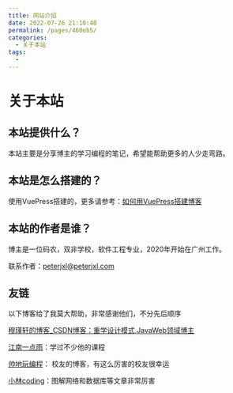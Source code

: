 ```yaml
---
title: 网站介绍
date: 2022-07-26 21:10:48
permalink: /pages/460eb5/
categories:
  - 关于本站
tags:
  - 
---
```

# 关于本站

## 本站提供什么？

本站主要是分享博主的学习编程的笔记，希望能帮助更多的人少走弯路。

## 本站是怎么搭建的？

使用VuePress搭建的，更多请参考：[如何用VuePress搭建博客](http://peterjxl.com/other/BuildAWebSite.html)


## 本站的作者是谁？

博主是一位码农，双非学校，软件工程专业，2020年开始在广州工作。

联系作者：peterjxl@peterjxl.com

## 友链

以下博客给了我莫大帮助，非常感谢他们，不分先后顺序

[穆瑾轩的博客_CSDN博客：重学设计模式,JavaWeb领域博主](https://blog.csdn.net/xiaoxianer321?type=blog)

[江南一点雨](http://www.javaboy.org/)：学过不少他的课程

[帅地玩编程](https://www.iamshuaidi.com/)： 校友的博客，有这么厉害的校友很幸运

[小林coding](https://xiaolincoding.com/)：图解网络和数据库等文章非常厉害

